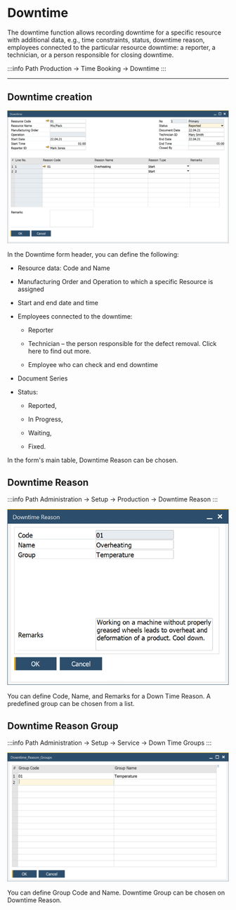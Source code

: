 # Downtime

The downtime function allows recording downtime for a specific resource with additional data, e.g., time constraints, status, downtime reason, employees connected to the particular resource downtime: a reporter, a technician, or a person responsible for closing downtime.

:::info Path
Production → Time Booking → Downtime
:::

---

## Downtime creation

![Downtime](./media/downtime.png)

In the Downtime form header, you can define the following:

- Resource data: Code and Name

- Manufacturing Order and Operation to which a specific Resource is assigned
  
- Start and end date and time
    
- Employees connected to the downtime:
        
  - Reporter
  
  - Technician – the person responsible for the defect removal. Click here to find out more.
  
  - Employee who can check and end downtime

- Document Series

- Status:

  - Reported,

  - In Progress,

  - Waiting,

  - Fixed.

In the form's main table, Downtime Reason can be chosen.

## Downtime Reason

:::info Path
Administration → Setup → Production → Downtime Reason
:::

![Downtime Reason](./media/downtime-reason.png)

You can define Code, Name, and Remarks for a Down Time Reason. A predefined group can be chosen from a list.

## Downtime Reason Group

:::info Path
Administration → Setup → Service → Down Time Groups
:::

![Downtime Reason Group](./media/downtime-reason-group.png)

You can define Group Code and Name. Downtime Group can be chosen on Downtime Reason.
